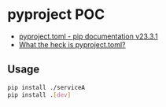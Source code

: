 # pyproject POC

- [pyproject.toml - pip documentation v23.3.1](https://pip.pypa.io/en/stable/reference/build-system/pyproject-toml/)
- [What the heck is pyproject.toml?](https://snarky.ca/what-the-heck-is-pyproject-toml/)

## Usage

```bash
pip install ./serviceA
pip install .[dev]
```
